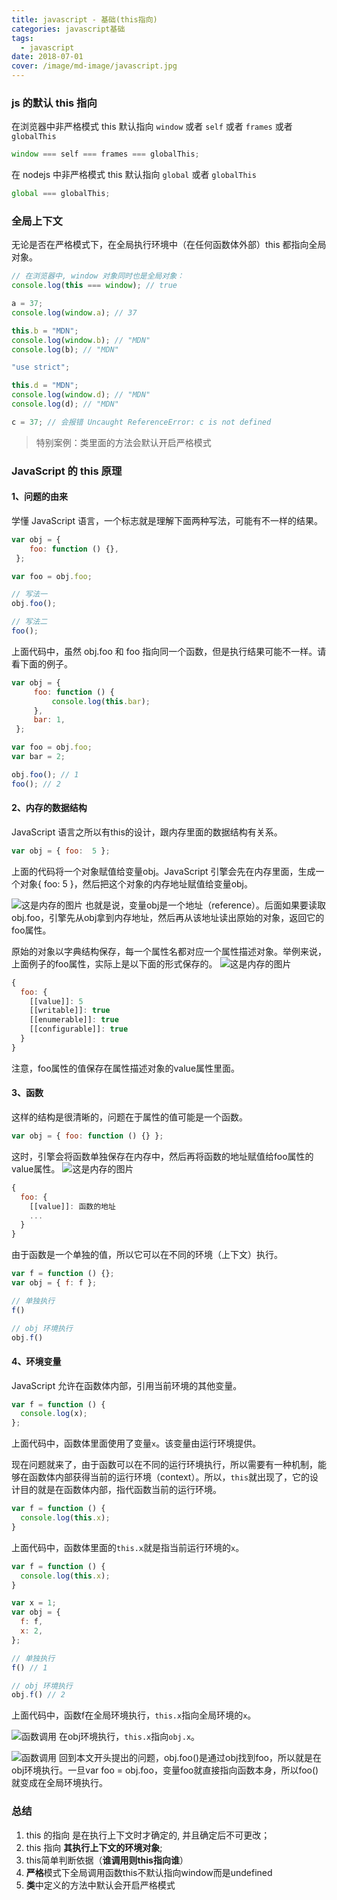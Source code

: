 ```yaml
---
title: javascript - 基础(this指向)
categories: javascript基础
tags:
  - javascript
date: 2018-07-01
cover: /image/md-image/javascript.jpg
---
```


### js 的默认 this 指向

在浏览器中非严格模式 this 默认指向 `window` 或者 `self` 或者 `frames` 或者 `globalThis`

```javascript
window === self === frames === globalThis;
```

在 nodejs 中非严格模式 this 默认指向 `global` 或者 `globalThis`

```javascript
global === globalThis;
```

### 全局上下文

无论是否在严格模式下，在全局执行环境中（在任何函数体外部）this 都指向全局对象。

```javascript
// 在浏览器中, window 对象同时也是全局对象：
console.log(this === window); // true

a = 37;
console.log(window.a); // 37

this.b = "MDN";
console.log(window.b); // "MDN"
console.log(b); // "MDN"
```

```javascript
"use strict";

this.d = "MDN";
console.log(window.d); // "MDN"
console.log(d); // "MDN"

c = 37; // 会报错 Uncaught ReferenceError: c is not defined
```

>特别案例：类里面的方法会默认开启严格模式

### JavaScript 的 this 原理

#### 1、问题的由来

学懂 JavaScript 语言，一个标志就是理解下面两种写法，可能有不一样的结果。

   ```javascript
   var obj = {
       foo: function () {},
    };

   var foo = obj.foo;

   // 写法一
   obj.foo();

   // 写法二
   foo();
   ```

上面代码中，虽然 obj.foo 和 foo 指向同一个函数，但是执行结果可能不一样。请看下面的例子。

   ```javascript
   var obj = {
        foo: function () {
            console.log(this.bar);
        },
        bar: 1,
    };

   var foo = obj.foo;
   var bar = 2;

   obj.foo(); // 1
   foo(); // 2
   ```

#### 2、内存的数据结构

JavaScript 语言之所以有this的设计，跟内存里面的数据结构有关系。

```javascript
var obj = { foo:  5 };
```

上面的代码将一个对象赋值给变量obj。JavaScript 引擎会先在内存里面，生成一个对象{ foo: 5 }，然后把这个对象的内存地址赋值给变量obj。

![这是内存的图片](/image/md-image/内存.png "内存分配的图片")
也就是说，变量obj是一个地址（reference）。后面如果要读取obj.foo，引擎先从obj拿到内存地址，然后再从该地址读出原始的对象，返回它的foo属性。

原始的对象以字典结构保存，每一个属性名都对应一个属性描述对象。举例来说，上面例子的foo属性，实际上是以下面的形式保存的。
![这是内存的图片](/image/md-image/obj内存.png "内存分配的图片")

```javascript
{
  foo: {
    [[value]]: 5
    [[writable]]: true
    [[enumerable]]: true
    [[configurable]]: true
  }
}
```

注意，foo属性的值保存在属性描述对象的value属性里面。

#### 3、函数

这样的结构是很清晰的，问题在于属性的值可能是一个函数。

```javascript
var obj = { foo: function () {} };
```

这时，引擎会将函数单独保存在内存中，然后再将函数的地址赋值给foo属性的value属性。
![这是内存的图片](/image/md-image/func内存.png "内存分配的图片")

```javascript
{
  foo: {
    [[value]]: 函数的地址
    ...
  }
}
```

由于函数是一个单独的值，所以它可以在不同的环境（上下文）执行。

```javascript
var f = function () {};
var obj = { f: f };

// 单独执行
f()

// obj 环境执行
obj.f()
```

#### 4、环境变量

JavaScript 允许在函数体内部，引用当前环境的其他变量。

```javascript
var f = function () {
  console.log(x);
};
```

上面代码中，函数体里面使用了变量`x`。该变量由运行环境提供。

现在问题就来了，由于函数可以在不同的运行环境执行，所以需要有一种机制，能够在函数体内部获得当前的运行环境（context）。所以，`this`就出现了，它的设计目的就是在函数体内部，指代函数当前的运行环境。

```javascript
var f = function () {
  console.log(this.x);
}
```

上面代码中，函数体里面的`this.x`就是指当前运行环境的`x`。

```javascript
var f = function () {
  console.log(this.x);
}

var x = 1;
var obj = {
  f: f,
  x: 2,
};

// 单独执行
f() // 1

// obj 环境执行
obj.f() // 2
```

上面代码中，函数f在全局环境执行，`this.x`指向全局环境的`x`。

![函数调用](/image/md-image/func1.png "函数调用内存指向")
在obj环境执行，`this.x`指向`obj.x`。

![函数调用](/image/md-image/func2.png "函数调用内存指向")
回到本文开头提出的问题，obj.foo()是通过obj找到foo，所以就是在obj环境执行。一旦var foo = obj.foo，变量foo就直接指向函数本身，所以foo()就变成在全局环境执行。

### 总结

1. this 的指向 是在执行上下文时才确定的, 并且确定后不可更改；
2. this 指向 **其执行上下文的环境对象**;
3. this简单判断依据（**谁调用则this指向谁**）
4. **严格**模式下全局调用函数this不默认指向window而是undefined
5. **类**中定义的方法中默认会开启严格模式
